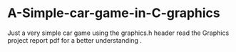 # A-Simple-car-game-in-C-graphics

Just a very simple car game using the graphics.h header
read the Graphics project report pdf for a better understanding .
